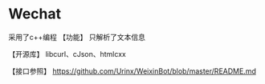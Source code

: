 # Wechat
采用了c++编程
【功能】
只解析了文本信息

【开源库】
libcurl、cJson、htmlcxx

【接口参照】
https://github.com/Urinx/WeixinBot/blob/master/README.md
